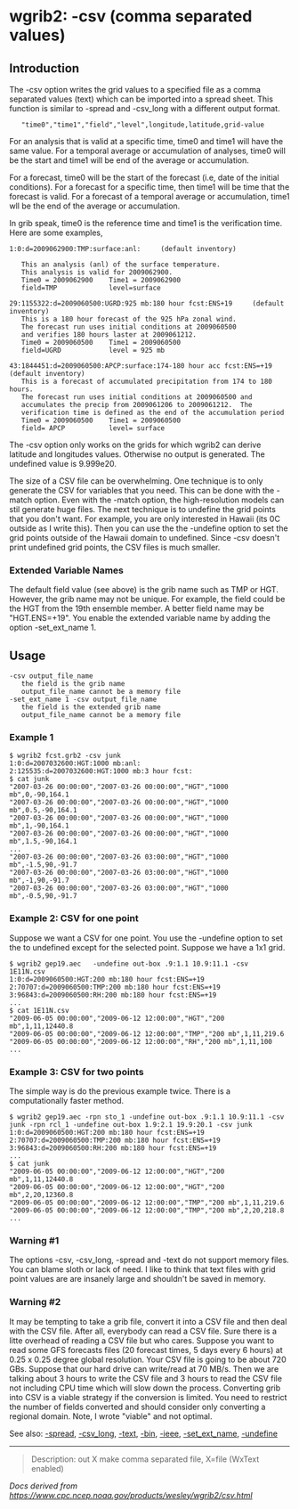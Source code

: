 # wgrib2: -csv (comma separated values)

## Introduction

The -csv option writes the grid values to a specified
file as a comma separated values (text) which can be imported into a
spread sheet. This function is similar to -spread
and -csv_long with a different output format.

```
   "time0","time1","field","level",longitude,latitude,grid-value
```

For an analysis that is valid at a specific time, time0 and time1
will have the same value. For a temporal average or accumulation
of analyses, time0 will be the start and time1 will be end of
the average or accumulation.

For a forecast, time0 will be the start of the forecast (i.e, date
of the initial conditions). For a forecast for a specific time,
then time1 will be time that the forecast is valid. For a forecast
of a temporal average or accumulation, time1 wll be the end of the
average or accumulation.

In grib speak, time0 is the reference time and time1 is
the verification time. Here are some examples,

```
1:0:d=2009062900:TMP:surface:anl:     (default inventory)

   This an analysis (anl) of the surface temperature.
   This analysis is valid for 2009062900.
   Time0 = 2009062900    Time1 = 2009062900
   field=TMP             level=surface

29:1155322:d=2009060500:UGRD:925 mb:180 hour fcst:ENS+19     (default inventory)
   This is a 180 hour forecast of the 925 hPa zonal wind.
   The forecast run uses initial conditions at 2009060500
   and verifies 180 hours laster at 2009061212.
   Time0 = 2009060500    Time1 = 2009060500
   field=UGRD            level = 925 mb

43:1844451:d=2009060500:APCP:surface:174-180 hour acc fcst:ENS=+19     (default inventory)
   This is a forecast of accumulated precipitation from 174 to 180 hours.
   The forecast run uses initial conditions at 2009060500 and
   accumulates the precip from 2009061206 to 2009061212.  The
   verification time is defined as the end of the accumulation period
   Time0 = 2009060500    Time1 = 2009060500
   field= APCP           level= surface
```

The -csv option only works on the grids
for which wgrib2 can derive latitude and longitudes values.
Otherwise no output is generated. The undefined value is 9.999e20.

The size of a CSV file can be overwhelming. One technique is to
only generate the CSV for variables that you need. This can be
done with the -match option. Even with
the -match option, the high-resolution
models can stil generate huge files. The next technique is
to undefine the grid points that you don't want. For example,
you are only interested in Hawaii (its 0C outside as I write
this). Then you can use the the -undefine option
to set the grid points outside of the Hawaii domain to undefined.
Since -csv doesn't print undefined
grid points, the CSV files is much smaller.

### Extended Variable Names

The default field value (see above) is the grib name such as TMP or HGT.
However, the grib name may not be unique. For example, the field could be
the HGT from the 19th ensemble member. A better field name may be
"HGT.ENS=+19". You enable the extended variable name by adding the option
-set_ext_name 1.

## Usage

```
-csv output_file_name
   the field is the grib name
   output_file_name cannot be a memory file
-set_ext_name 1 -csv output_file_name
   the field is the extended grib name
   output_file_name cannot be a memory file
```

### Example 1

```
$ wgrib2 fcst.grb2 -csv junk
1:0:d=2007032600:HGT:1000 mb:anl:
2:125535:d=2007032600:HGT:1000 mb:3 hour fcst:
$ cat junk
"2007-03-26 00:00:00","2007-03-26 00:00:00","HGT","1000 mb",0,-90,164.1
"2007-03-26 00:00:00","2007-03-26 00:00:00","HGT","1000 mb",0.5,-90,164.1
"2007-03-26 00:00:00","2007-03-26 00:00:00","HGT","1000 mb",1,-90,164.1
"2007-03-26 00:00:00","2007-03-26 00:00:00","HGT","1000 mb",1.5,-90,164.1
...
"2007-03-26 00:00:00","2007-03-26 03:00:00","HGT","1000 mb",-1.5,90,-91.7
"2007-03-26 00:00:00","2007-03-26 03:00:00","HGT","1000 mb",-1,90,-91.7
"2007-03-26 00:00:00","2007-03-26 03:00:00","HGT","1000 mb",-0.5,90,-91.7
```

### Example 2: CSV for one point

Suppose we want a CSV for one point. You use the -undefine option
to set the to undefined except for the selected point. Suppose we have a 1x1 grid.

```
$ wgrib2 gep19.aec   -undefine out-box .9:1.1 10.9:11.1 -csv  1E11N.csv
1:0:d=2009060500:HGT:200 mb:180 hour fcst:ENS=+19
2:70707:d=2009060500:TMP:200 mb:180 hour fcst:ENS=+19
3:96843:d=2009060500:RH:200 mb:180 hour fcst:ENS=+19
...
$ cat 1E11N.csv
"2009-06-05 00:00:00","2009-06-12 12:00:00","HGT","200 mb",1,11,12440.8
"2009-06-05 00:00:00","2009-06-12 12:00:00","TMP","200 mb",1,11,219.6
"2009-06-05 00:00:00","2009-06-12 12:00:00","RH","200 mb",1,11,100
...
```

### Example 3: CSV for two points

The simple way is do the previous example twice. There is a computationally
faster method.

```
$ wgrib2 gep19.aec -rpn sto_1 -undefine out-box .9:1.1 10.9:11.1 -csv junk -rpn rcl_1 -undefine out-box 1.9:2.1 19.9:20.1 -csv junk
1:0:d=2009060500:HGT:200 mb:180 hour fcst:ENS=+19
2:70707:d=2009060500:TMP:200 mb:180 hour fcst:ENS=+19
3:96843:d=2009060500:RH:200 mb:180 hour fcst:ENS=+19
...
$ cat junk
"2009-06-05 00:00:00","2009-06-12 12:00:00","HGT","200 mb",1,11,12440.8
"2009-06-05 00:00:00","2009-06-12 12:00:00","HGT","200 mb",2,20,12360.8
"2009-06-05 00:00:00","2009-06-12 12:00:00","TMP","200 mb",1,11,219.6
"2009-06-05 00:00:00","2009-06-12 12:00:00","TMP","200 mb",2,20,218.8
...
```

### Warning #1

The options -csv,
-csv_long,
-spread and
-text do not support memory files.
You can blame sloth or lack of need. I like to think that
text files with grid point values are are insanely large
and shouldn't be saved in memory.

### Warning #2

It may be tempting to take a grib file, convert it into a CSV file
and then deal with the CSV file. After all, everybody can read
a CSV file. Sure there is a litte overhead of reading a CSV file
but who cares. Suppose you want to read some GFS forecasts files
(20 forecast times, 5 days every 6 hours) at 0.25 x 0.25 degree global resolution.
Your CSV file is going to be about 720 GBs. Suppose that our hard
drive can write/read at 70 MB/s. Then we are talking about 3 hours to
write the CSV file and 3 hours to read the CSV file not including CPU time
which will slow down the process. Converting grib into CSV is a
viable strategy if the conversion is limited. You need to restrict
the number of fields converted and should consider only converting
a regional domain. Note, I wrote "viable" and not optimal.

See also:
[-spread](./spread.md),
[-csv_long](./csv_long.md),
[-text](./text.md),
[-bin](./bin.md),
[-ieee](./ieee.md),
[-set_ext_name](./set_ext_name.md),
[-undefine](./undefine.md)

---

> Description: out X make comma separated file, X=file (WxText enabled)

_Docs derived from <https://www.cpc.ncep.noaa.gov/products/wesley/wgrib2/csv.html>_

